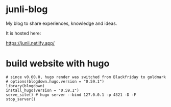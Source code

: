 # junli-blog

My blog to share experiences, knowledge and ideas.

It is hosted here:

https://junli.netlify.app/

# build website with hugo
```
# since v0.60.0, hugo render was switched from Blackfriday to goldmark
# options(blogdown.hugo.version = "0.59.1") 
library(blogdown)
install_hugo(version = "0.59.1")
serve_site() # hugo server --bind 127.0.0.1 -p 4321 -D -F
stop_server()
```
